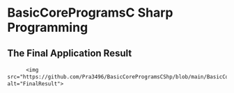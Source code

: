# BasicCoreProgramsC Sharp Programming
<html>  
  <head>  
    <h2>The Final Application Result</h2>
 </head>  
  <body>  
    
          <img src="https://github.com/Pra3496/BasicCoreProgramsCShp/blob/main/BasicCore.PNG" alt="FinalResult">
         
   
  </body>  
</html>    
